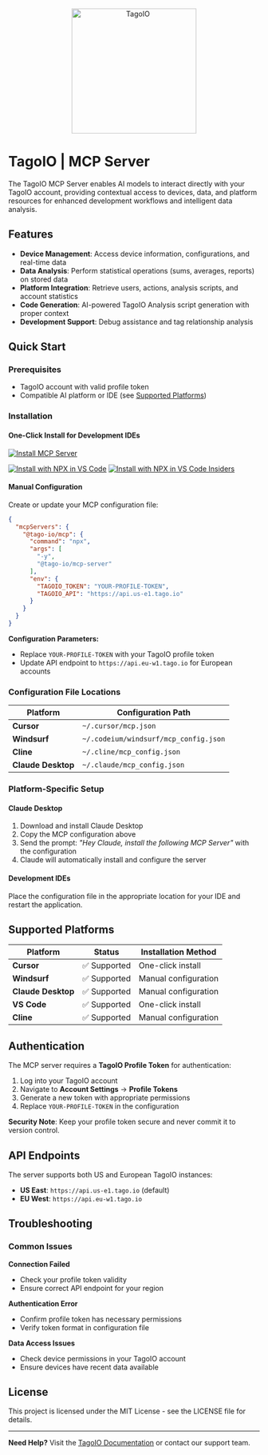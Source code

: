 <br/>
<p align="center">
  <img src="https://assets.tago.io/tagoio/tagoio.png" width="250px" alt="TagoIO"></img>
</p>

# TagoIO | MCP Server

The TagoIO MCP Server enables AI models to interact directly with your TagoIO account, providing contextual access to devices, data, and platform resources for enhanced development workflows and intelligent data analysis.

## Features

- **Device Management**: Access device information, configurations, and real-time data
- **Data Analysis**: Perform statistical operations (sums, averages, reports) on stored data
- **Platform Integration**: Retrieve users, actions, analysis scripts, and account statistics
- **Code Generation**: AI-powered TagoIO Analysis script generation with proper context
- **Development Support**: Debug assistance and tag relationship analysis

## Quick Start

### Prerequisites
- TagoIO account with valid profile token
- Compatible AI platform or IDE (see [Supported Platforms](#supported-platforms))

### Installation

#### One-Click Install for Development IDEs
[![Install MCP Server](https://cursor.com/deeplink/mcp-install-dark.svg)](https://cursor.com/install-mcp?name=%40tago-io%2Fmcp&config=eyJjb21tYW5kIjoibnB4IC15IEB0YWdvLWlvL21jcC1zZXJ2ZXIiLCJlbnYiOnsiVEFHT0lPX1RPS0VOIjoiWU9VUi1QUk9GSUxFLVRPS0VOIiwiVEFHT0lPX0FQSSI6Imh0dHBzOi8vYXBpLnVzLWUxLnRhZ28uaW8ifX0%3D)

[![Install with NPX in VS Code](https://img.shields.io/badge/VS_Code-NPM-0098FF?style=flat-square&logo=visualstudiocode&logoColor=white)](https://insiders.vscode.dev/redirect/mcp/install?name=%40tago-io%2Fmcp&config=%7B%22command%22%3A%22npx%22%2C%22args%22%3A%5B%22-y%22%2C%22%40tago-io%2Fmcp-server%22%5D%2C%22env%22%3A%7B%22TAGOIO_TOKEN%22%3A%22%24%7Binput%3AtagoToken%7D%22%2C%22TAGOIO_API%22%3A%22https%3A%2F%2Fapi.us-e1.tago.io%22%7D%7D&inputs=%5B%7B%22type%22%3A%22promptString%22%2C%22id%22%3A%22tagoToken%22%2C%22description%22%3A%22TagoIO%20Profile%20Token%22%2C%22password%22%3Atrue%7D%5D) [![Install with NPX in VS Code Insiders](https://img.shields.io/badge/VS_Code_Insiders-NPM-24bfa5?style=flat-square&logo=visualstudiocode&logoColor=white)](https://insiders.vscode.dev/redirect/mcp/install?name=%40tago-io%2Fmcp&config=%7B%22command%22%3A%22npx%22%2C%22args%22%3A%5B%22-y%22%2C%22%40tago-io%2Fmcp-server%22%5D%2C%22env%22%3A%7B%22TAGOIO_TOKEN%22%3A%22%24%7Binput%3AtagoToken%7D%22%2C%22TAGOIO_API%22%3A%22https%3A%2F%2Fapi.us-e1.tago.io%22%7D%7D&inputs=%5B%7B%22type%22%3A%22promptString%22%2C%22id%22%3A%22tagoToken%22%2C%22description%22%3A%22TagoIO%20Profile%20Token%22%2C%22password%22%3Atrue%7D%5D&quality=insiders)


#### Manual Configuration

Create or update your MCP configuration file:

```json
{
  "mcpServers": {
    "@tago-io/mcp": {
      "command": "npx",
      "args": [
        "-y",
        "@tago-io/mcp-server"
      ],
      "env": {
        "TAGOIO_TOKEN": "YOUR-PROFILE-TOKEN",
        "TAGOIO_API": "https://api.us-e1.tago.io"
      }
    }
  }
}
```

**Configuration Parameters:**
- Replace `YOUR-PROFILE-TOKEN` with your TagoIO profile token
- Update API endpoint to `https://api.eu-w1.tago.io` for European accounts

### Configuration File Locations

| Platform | Configuration Path |
|----------|-------------------|
| **Cursor** | `~/.cursor/mcp.json` |
| **Windsurf** | `~/.codeium/windsurf/mcp_config.json` |
| **Cline** | `~/.cline/mcp_config.json` |
| **Claude Desktop** | `~/.claude/mcp_config.json` |

### Platform-Specific Setup

#### Claude Desktop
1. Download and install Claude Desktop
2. Copy the MCP configuration above
3. Send the prompt: _"Hey Claude, install the following MCP Server"_ with the configuration
4. Claude will automatically install and configure the server

#### Development IDEs
Place the configuration file in the appropriate location for your IDE and restart the application.

## Supported Platforms

| Platform | Status | Installation Method |
|----------|--------|-------------------|
| **Cursor** | ✅ Supported | One-click install |
| **Windsurf** | ✅ Supported | Manual configuration |
| **Claude Desktop** | ✅ Supported | Manual configuration |
| **VS Code** | ✅ Supported | One-click install |
| **Cline** | ✅ Supported | Manual configuration |

## Authentication

The MCP server requires a **TagoIO Profile Token** for authentication:

1. Log into your TagoIO account
2. Navigate to **Account Settings** → **Profile Tokens**
3. Generate a new token with appropriate permissions
4. Replace `YOUR-PROFILE-TOKEN` in the configuration

**Security Note**: Keep your profile token secure and never commit it to version control.

## API Endpoints

The server supports both US and European TagoIO instances:

- **US East**: `https://api.us-e1.tago.io` (default)
- **EU West**: `https://api.eu-w1.tago.io`

## Troubleshooting

### Common Issues

**Connection Failed**
- Check your profile token validity
- Ensure correct API endpoint for your region

**Authentication Error**
- Confirm profile token has necessary permissions
- Verify token format in configuration file

**Data Access Issues**
- Check device permissions in your TagoIO account
- Ensure devices have recent data available

## License

This project is licensed under the MIT License - see the LICENSE file for details.

---

**Need Help?** Visit the [TagoIO Documentation](https://docs.tago.io) or contact our support team.
